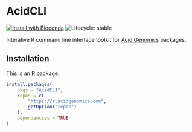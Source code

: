 # AcidCLI

[![Install with Bioconda](https://img.shields.io/badge/install%20with-bioconda-brightgreen.svg)](http://bioconda.github.io/recipes/r-acidcli/README.html) ![Lifecycle: stable](https://img.shields.io/badge/lifecycle-stable-brightgreen.svg)

Interative R command line interface toolkit for [Acid Genomics][] packages.

## Installation

This is an [R][] package.

```r
install.packages(
    pkgs = "AcidCLI",
    repos = c(
        "https://r.acidgenomics.com",
        getOption("repos")
    ),
    dependencies = TRUE
)
```

[acid genomics]: https://acidgenomics.com/
[r]: https://www.r-project.org/
